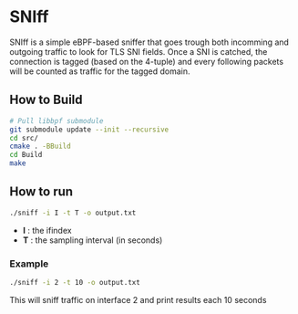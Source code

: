 # SNIff

SNIff is a simple eBPF-based sniffer that goes trough both incomming and outgoing traffic to look for TLS SNI fields. Once a SNI is catched, the connection is tagged (based on the 4-tuple) and every following packets will be counted as traffic for the tagged domain.

## How to Build

```bash
# Pull libbpf submodule
git submodule update --init --recursive
cd src/
cmake . -BBuild
cd Build
make
```

## How to run

```bash
./sniff -i I -t T -o output.txt
```

* **I** : the ifindex
* **T** : the sampling interval (in seconds)

### Example

```bash
./sniff -i 2 -t 10 -o output.txt
```

This will sniff traffic on interface 2 and print results each 10 seconds